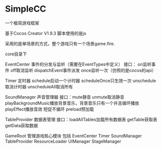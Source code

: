 # SimpleCC

一个极简游戏框架

基于Cocos Creator V1.9.3  脚本使用的是js 

采用的是单场景的方式，整个游戏只有一个场景game.fire.

core目录下
			
EventCenter 事件的分发与监听（需要在EventTypes中定义）
			接口： on监听事件 off取消监听 dispatchEvent事件派发 once监听一次（仿照的是cocos的api）
			
Timer	定时器
			schedule启动一个计时器 scheduleOnce只生效一次 unschedule取消计时器 unscheduleAll取消所有
			
SoundManager	声音管理器
			接口：mute静音 unmute取消静音 playBackgroundMusic播放背景音乐，背景音乐只有一个并且循环播放 playEffect播放音效  短促不循环 				preload预加载

TableProvider	数据表管理
			接口：loadAllTables加载所有数据表 getTable获取表 getData获取数据


GameRoot    管理游戏核心模块 包括 EventCenter Timer SoundManager TableProvider ResourceLoader UIManager StageManager
